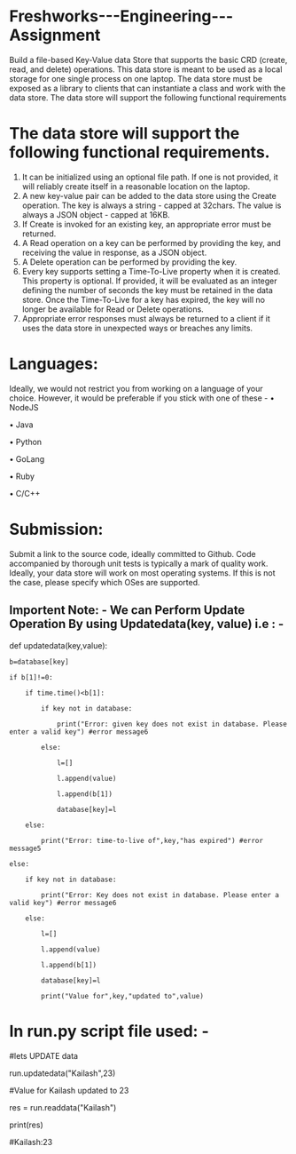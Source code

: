# Freshworks---Engineering---Assignment


Build a file-based Key-Value data Store that supports the basic CRD (create, read, and delete) operations. This data store is meant to be used as a local storage for one single process on one laptop. The data store must be exposed as a library to clients that can instantiate a class and work
with the data store. The data store will support the following functional requirements

# The data store will support the following functional requirements.
1. It can be initialized using an optional file path. If one is not provided, it will reliably create itself in a reasonable location on the laptop.
2. A new key-value pair can be added to the data store using the Create operation. The key is always a string - capped at 32chars. The value is always a JSON object - capped at
16KB.
3. If Create is invoked for an existing key, an appropriate error must be returned.
4. A Read operation on a key can be performed by providing the key, and receiving the value in response, as a JSON object.
5. A Delete operation can be performed by providing the key.
6. Every key supports setting a Time-To-Live property when it is created. This property is optional. If provided, it will be evaluated as an integer defining the number of seconds the key must be retained in the data store. Once the Time-To-Live for a key has expired, the key will no longer be available for Read or Delete operations.
7. Appropriate error responses must always be returned to a client if it uses the data store in
unexpected ways or breaches any limits.

# Languages:
Ideally, we would not restrict you from working on a language of your choice. However, it would be preferable if you stick with one of these -
• NodeJS

• Java

• Python

• GoLang

• Ruby

• C/C++

# Submission:
Submit a link to the source code, ideally committed to Github.
Code accompanied by thorough unit tests is typically a mark of quality work.
Ideally, your data store will work on most operating systems. If this is not the case, please specify which OSes are supported.



## Importent Note: - We can Perform Update Operation By using Updatedata(key, value)    i.e : -

def updatedata(key,value):

    b=database[key]
    
    if b[1]!=0:
    
        if time.time()<b[1]:
        
            if key not in database:
            
                print("Error: given key does not exist in database. Please enter a valid key") #error message6
            
            else:
            
                l=[]
                
                l.append(value)
                
                l.append(b[1])
                
                database[key]=l
                
        else:
        
            print("Error: time-to-live of",key,"has expired") #error message5
            
    else:
    
        if key not in database:
        
            print("Error: Key does not exist in database. Please enter a valid key") #error message6
            
        else:
        
            l=[]
            
            l.append(value)
            
            l.append(b[1])
            
            database[key]=l
            
            print("Value for",key,"updated to",value)
            
            
            
# In run.py script file used: -

#lets UPDATE data

run.updatedata("Kailash",23)

#Value for Kailash updated to 23

res = run.readdata("Kailash")

print(res)

#Kailash:23




